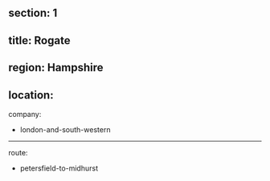 section: 1
----
title: Rogate
----
region: Hampshire
----
location: 
----
company:
- london-and-south-western
----
route:
- petersfield-to-midhurst
